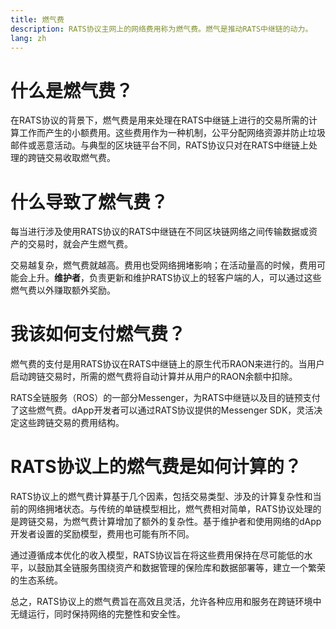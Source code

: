 ```yaml
---
title: 燃气费
description: RATS协议主网上的网络费用称为燃气费。燃气是推动RATS中继链的动力。
lang: zh
---
```


# 什么是燃气费？

在RATS协议的背景下，燃气费是用来处理在RATS中继链上进行的交易所需的计算工作而产生的小额费用。这些费用作为一种机制，公平分配网络资源并防止垃圾邮件或恶意活动。与典型的区块链平台不同，RATS协议只对在RATS中继链上处理的跨链交易收取燃气费。

# 什么导致了燃气费？

每当进行涉及使用RATS协议的RATS中继链在不同区块链网络之间传输数据或资产的交易时，就会产生燃气费。

交易越复杂，燃气费就越高。费用也受网络拥堵影响；在活动量高的时候，费用可能会上升。**维护者**，负责更新和维护RATS协议上的轻客户端的人，可以通过这些燃气费以外赚取额外奖励。

# 我该如何支付燃气费？

燃气费的支付是用RATS协议在RATS中继链上的原生代币RAON来进行的。当用户启动跨链交易时，所需的燃气费将自动计算并从用户的RAON余额中扣除。

RATS全链服务（ROS）的一部分Messenger，为RATS中继链以及目的链预支付了这些燃气费。dApp开发者可以通过RATS协议提供的Messenger SDK，灵活决定这些跨链交易的费用结构。

# RATS协议上的燃气费是如何计算的？

RATS协议上的燃气费计算基于几个因素，包括交易类型、涉及的计算复杂性和当前的网络拥堵状态。与传统的单链模型相比，燃气费相对简单，RATS协议处理的是跨链交易，为燃气费计算增加了额外的复杂性。基于维护者和使用网络的dApp开发者设置的奖励模型，费用也可能有所不同。

通过遵循成本优化的收入模型，RATS协议旨在将这些费用保持在尽可能低的水平，以鼓励其全链服务围绕资产和数据管理的保险库和数据部署等，建立一个繁荣的生态系统。

总之，RATS协议上的燃气费旨在高效且灵活，允许各种应用和服务在跨链环境中无缝运行，同时保持网络的完整性和安全性。
